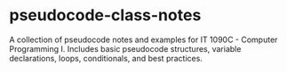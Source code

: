# pseudocode-class-notes
A collection of pseudocode notes and examples for IT 1090C - Computer Programming I. Includes basic pseudocode structures, variable declarations, loops, conditionals, and best practices.
